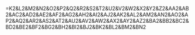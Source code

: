 =K2&L2&M2&N2&O2&P2&Q2&R2&S2&T2&U2&V2&W2&X2&Y2&Z2&AA2&AB2&AC2&AD2&AE2&AF2&AG2&AH2&AI2&AJ2&AK2&AL2&AM2&AN2&AO2&AP2&AQ2&AR2&AS2&AT2&AU2&AV2&AW2&AX2&AY2&AZ2&BA2&BB2&BC2&BD2&BE2&BF2&BG2&BH2&BI2&BJ2&BK2&BL2&BM2&BN2